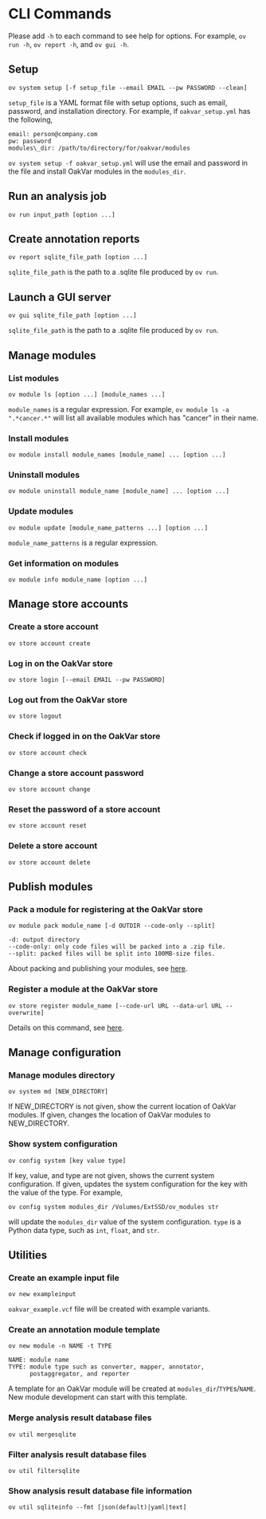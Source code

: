 # CLI Commands

Please add `-h` to each command to see help for options. For example, `ov run -h`, `ov report -h`, and `ov gui -h`.

## Setup

    ov system setup [-f setup_file --email EMAIL --pw PASSWORD --clean]

`setup_file` is a YAML format file with setup options, such as email, password, and installation directory. For example, if `oakvar_setup.yml` has the following,

    email: person@company.com
    pw: password
    modules\_dir: /path/to/directory/for/oakvar/modules

`ov system setup -f oakvar_setup.yml` will use the email and password in the file and install OakVar modules in the `modules_dir`.

## Run an analysis job

    ov run input_path [option ...]

## Create annotation reports

    ov report sqlite_file_path [option ...]

`sqlite_file_path` is the path to a .sqlite file produced by `ov run`.

## Launch a GUI server

    ov gui sqlite_file_path [option ...]

`sqlite_file_path` is the path to a .sqlite file produced by `ov run`.

## Manage modules

### List modules

	ov module ls [option ...] [module_names ...]

`module_names` is a regular expression. For example, `ov module ls -a ".*cancer.*"` will list all available modules which has "cancer" in their name.
  
### Install modules

	ov module install module_names [module_name] ... [option ...]

### Uninstall modules

	ov module uninstall module_name [module_name] ... [option ...]

### Update modules

	ov module update [module_name_patterns ...] [option ...]

`module_name_patterns` is a regular expression.

### Get information on modules

	ov module info module_name [option ...]

## Manage store accounts

### Create a store account

    ov store account create

### Log in on the OakVar store

    ov store login [--email EMAIL --pw PASSWORD]

### Log out from the OakVar store

    ov store logout

### Check if logged in on the OakVar store

    ov store account check

### Change a store account password

    ov store account change

### Reset the password of a store account

    ov store account reset

### Delete a store account

    ov store account delete

## Publish modules

### Pack a module for registering at the OakVar store

    ov module pack module_name [-d OUTDIR --code-only --split]

    -d: output directory
    --code-only: only code files will be packed into a .zip file.
    --split: packed files will be split into 100MB-size files.

About packing and publishing your modules, see [here](/register).

### Register a module at the OakVar store

    ov store register module_name [--code-url URL --data-url URL --overwrite]

Details on this command, see [here](/register).

## Manage configuration

### Manage modules directory

	ov system md [NEW_DIRECTORY]

If NEW\_DIRECTORY is not given, show the current location of OakVar modules. If given, changes the location of OakVar modules to NEW\_DIRECTORY.

### Show system configuration

	ov config system [key value type]

If key, value, and type are not given, shows the current system configuration. If given, updates the system configuration for the key with the value of the type. For example,

    ov config system modules_dir /Volumes/ExtSSD/ov_modules str

will update the `modules_dir` value of the system configuration. `type` is a Python data type, such as `int`, `float`, and `str`.

## Utilities

### Create an example input file

	ov new exampleinput

`oakvar_example.vcf` file will be created with example variants.

### Create an annotation module template

	ov new module -n NAME -t TYPE

    NAME: module name
    TYPE: module type such as converter, mapper, annotator, 
          postaggregator, and reporter

A template for an OakVar module will be created at `modules_dir`/`TYPE`s/`NAME`. New module development can start with this template.

### Merge analysis result database files

	ov util mergesqlite

### Filter analysis result database files

	ov util filtersqlite

### Show analysis result database file information

	ov util sqliteinfo --fmt [json(default)|yaml|text]


